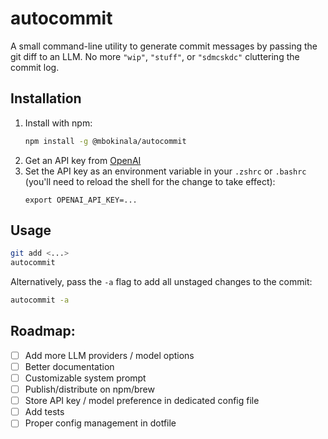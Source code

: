 # autocommit

A small command-line utility to generate commit messages by passing the git diff to an LLM. No more `"wip"`, `"stuff"`, or `"sdmcskdc"` cluttering the commit log.

## Installation
1. Install with npm:
    ```sh
    npm install -g @mbokinala/autocommit
    ```
2. Get an API key from [OpenAI](https://platform.openai.com/account/api-keys)
3. Set the API key as an environment variable in your `.zshrc` or `.bashrc` (you'll need to reload the shell for the change to take effect):
    ```
    export OPENAI_API_KEY=...
    ```

## Usage
```sh
git add <...>
autocommit
```

Alternatively, pass the `-a` flag to add all unstaged changes to the commit:

```sh
autocommit -a
```

## Roadmap:

- [ ] Add more LLM providers / model options
- [ ] Better documentation
- [ ] Customizable system prompt
- [ ] Publish/distribute on npm/brew
- [ ] Store API key / model preference in dedicated config file
- [ ] Add tests
- [ ] Proper config management in dotfile